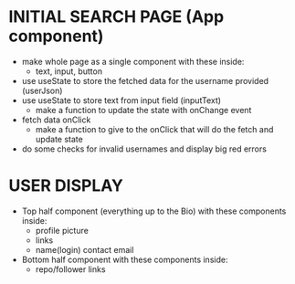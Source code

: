 # INITIAL SEARCH PAGE (App component)
 - make whole page as a single component with these inside:
    - text, input, button
 - use useState to store the fetched data for the username provided (userJson)
 - use useState to store text from input field (inputText)
    - make a function to update the state with onChange event
 - fetch data onClick
    - make a function to give to the onClick that will do the fetch and update state
 - do some checks for invalid usernames and display big red errors


# USER DISPLAY
 - Top half component (everything up to the Bio) with these components inside:
    - profile picture
    - links
    - name(login) contact email
 - Bottom half component with these components inside:
    - repo/follower links